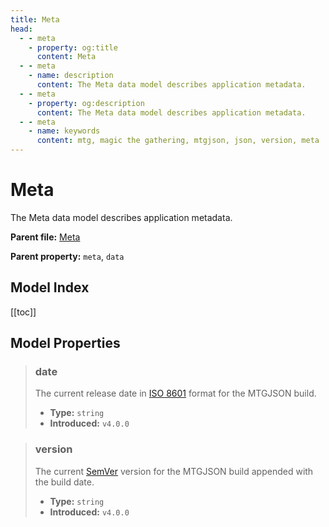 ```yaml
---
title: Meta
head:
  - - meta
    - property: og:title
      content: Meta
  - - meta
    - name: description
      content: The Meta data model describes application metadata.
  - - meta
    - property: og:description
      content: The Meta data model describes application metadata.
  - - meta
    - name: keywords
      content: mtg, magic the gathering, mtgjson, json, version, meta
---
```


# Meta

The Meta data model describes application metadata.

**Parent file:** [Meta](/downloads/all-files/#meta)  

**Parent property:** `meta`, `data`

## Model Index

<PropertyToggler/>

[[toc]]

## Model Properties

<ModelType type="Meta" />

> ### date
>
> The current release date in [ISO 8601](https://www.iso.org/iso-8601-date-and-time-format.html) format for the MTGJSON build.
>
> - **Type:** `string`
> - **Introduced:** `v4.0.0`

> ### version
>
> The current [SemVer](https://semver.org) version for the MTGJSON build appended with the build date.
>
> - **Type:** `string`
> - **Introduced:** `v4.0.0`
